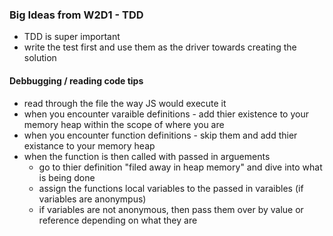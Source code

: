 ### Big Ideas from W2D1 - TDD

- TDD is super important
- write the test first and use them as the driver towards creating the solution

#### Debbugging / reading code tips

- read through the file the way JS would execute it
- when you encounter varaible definitions - add thier existence to your memory heap within the scope of where you are
- when you encounter function definitions - skip them and add thier existance to your memory heap
- when the function is then called with passed in arguements
  - go to thier definition "filed away in heap memory" and dive into what is being done
  - assign the functions local variables to the passed in varaibles (if variables are anonympus)
  - if variables are not anonymous, then pass them over by value or reference depending on what they are
